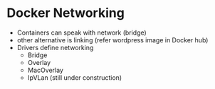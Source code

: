 # Docker Networking

* Containers can speak with network (bridge)
* other alternative is linking (refer wordpress image in Docker hub)
* Drivers define networking
    * Bridge
    * Overlay
    * MacOverlay
    * IpVLan (still under construction)